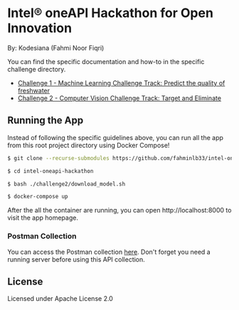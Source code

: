 # Intel® oneAPI Hackathon for Open Innovation

By: Kodesiana (Fahmi Noor Fiqri)

You can find the specific documentation and how-to in the specific challenge directory.

* [Challenge 1 - Machine Learning Challenge Track: Predict the quality of freshwater](./challenge1)
* [Challenge 2 - Computer Vision Challenge Track: Target and Eliminate](./challenge2)

## Running the App

Instead of following the specific guidelines above, you can run all the app from this root project directory using Docker Compose!

```bash
$ git clone --recurse-submodules https://github.com/fahminlb33/intel-oneapi-hackathon

$ cd intel-oneapi-hackathon

$ bash ./challenge2/download_model.sh

$ docker-compose up
```

After the all the container are running, you can open http://localhost:8000 to visit the app homepage.

### Postman Collection

You can access the Postman collection [here](./kodesiana.postman_collection.json). Don't forget you need a running server before using this API collection.

## License

Licensed under Apache License 2.0
